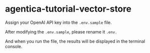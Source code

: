 # agentica-tutorial-vector-store

Assign your OpenAI API key into the `.env.sample` file.

After modifying the `.env.sample`, please rename it `.env.`

And when you run the file, the results will be displayed in the terminal console.
